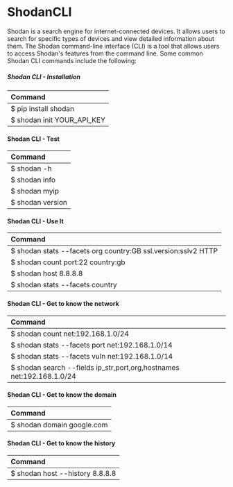 # ShodanCLI

Shodan is a search engine for internet-connected devices. It allows users to search for specific types of devices and view detailed information about them. The Shodan command-line interface (CLI) is a tool that allows users to access Shodan's features from the command line. Some common Shodan CLI commands include the following:

##### Shodan CLI - Installation
| Command     |
| :-------------- 
|  $ pip install shodan|
| $ shodan init YOUR_API_KEY|

#### Shodan CLI - Test
| Command     |
| :-------------- 
| $ shodan -h |
|$ shodan info|
|$ shodan myip|
|$ shodan version|

#### Shodan CLI - Use It
| Command     |
| :-------------- 
|$ shodan stats --facets org country:GB ssl.version:sslv2 HTTP|
|$ shodan count port:22 country:gb|
|$ shodan host 8.8.8.8|
|$ shodan stats --facets country|org apache|

#### Shodan CLI - Get to know the network
| Command     |
| :-------------- 
|$ shodan count net:192.168.1.0/24|
|$ shodan stats --facets port net:192.168.1.0/14|
|$ shodan stats --facets vuln net:192.168.1.0/14|
|$ shodan search --fields ip_str,port,org,hostnames net:192.168.1.0/24|

#### Shodan CLI - Get to know the domain
| Command     |
| :-------------- 
|$ shodan domain google.com|

#### Shodan CLI - Get to know the history
| Command     |
| :-------------- 
|$ shodan host --history 8.8.8.8|
